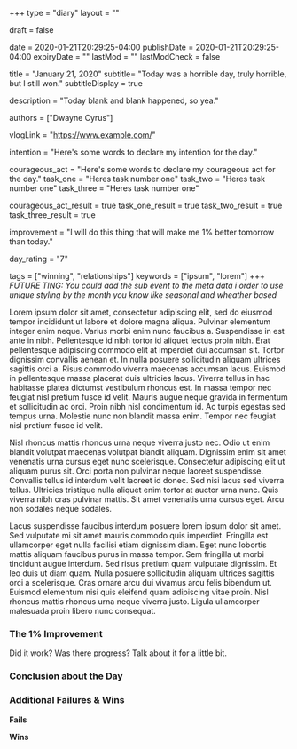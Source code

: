 +++
type = "diary"
layout = ""

draft = false

date = 2020-01-21T20:29:25-04:00
publishDate = 2020-01-21T20:29:25-04:00
expiryDate = ""
lastMod = ""
lastModCheck = false

title = "January 21, 2020"
subtitle= "Today was a horrible day, truly horrible, but I still won."
subtitleDisplay = true

description = "Today blank and blank happened, so yea."

authors = ["Dwayne Cyrus"]

vlogLink = "https://www.example.com/"

intention = "Here's some words to declare my intention for the day."

courageous_act = "Here's some words to declare my courageous act for the day."
task_one = "Heres task number one"
task_two = "Heres task number one"
task_three = "Heres task number one"

courageous_act_result = true
task_one_result = true
task_two_result = true
task_three_result = true

improvement = "I will do this thing that will make me 1% better tomorrow than today."

day_rating = "7"

tags = ["winning", "relationships"]
keywords = ["ipsum", "lorem"]
+++
*FUTURE TING: You could add the sub event to the meta data i order to use unique styling by the month you know like seasonal and wheather based*

Lorem ipsum dolor sit amet, consectetur adipiscing elit, sed do eiusmod tempor incididunt ut labore et dolore magna aliqua. Pulvinar elementum integer enim neque. Varius morbi enim nunc faucibus a. Suspendisse in est ante in nibh. Pellentesque id nibh tortor id aliquet lectus proin nibh. Erat pellentesque adipiscing commodo elit at imperdiet dui accumsan sit. Tortor dignissim convallis aenean et. In nulla posuere sollicitudin aliquam ultrices sagittis orci a. Risus commodo viverra maecenas accumsan lacus. Euismod in pellentesque massa placerat duis ultricies lacus. Viverra tellus in hac habitasse platea dictumst vestibulum rhoncus est. In massa tempor nec feugiat nisl pretium fusce id velit. Mauris augue neque gravida in fermentum et sollicitudin ac orci. Proin nibh nisl condimentum id. Ac turpis egestas sed tempus urna. Molestie nunc non blandit massa enim. Tempor nec feugiat nisl pretium fusce id velit.

Nisl rhoncus mattis rhoncus urna neque viverra justo nec. Odio ut enim blandit volutpat maecenas volutpat blandit aliquam. Dignissim enim sit amet venenatis urna cursus eget nunc scelerisque. Consectetur adipiscing elit ut aliquam purus sit. Orci porta non pulvinar neque laoreet suspendisse. Convallis tellus id interdum velit laoreet id donec. Sed nisi lacus sed viverra tellus. Ultricies tristique nulla aliquet enim tortor at auctor urna nunc. Quis viverra nibh cras pulvinar mattis. Sit amet venenatis urna cursus eget. Arcu non sodales neque sodales.

Lacus suspendisse faucibus interdum posuere lorem ipsum dolor sit amet. Sed vulputate mi sit amet mauris commodo quis imperdiet. Fringilla est ullamcorper eget nulla facilisi etiam dignissim diam. Eget nunc lobortis mattis aliquam faucibus purus in massa tempor. Sem fringilla ut morbi tincidunt augue interdum. Sed risus pretium quam vulputate dignissim. Et leo duis ut diam quam. Nulla posuere sollicitudin aliquam ultrices sagittis orci a scelerisque. Cras ornare arcu dui vivamus arcu felis bibendum ut. Euismod elementum nisi quis eleifend quam adipiscing vitae proin. Nisl rhoncus mattis rhoncus urna neque viverra justo. Ligula ullamcorper malesuada proin libero nunc consequat.

### The 1% Improvement
Did it work? Was there progress? Talk about it for a little bit.

### Conclusion about the Day


### Additional Failures & Wins
**Fails**

**Wins**

